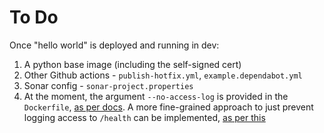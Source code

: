 # To Do
Once "hello world" is deployed and running in dev:

1. A python base image (including the self-signed cert)
3. Other Github actions - `publish-hotfix.yml`, `example.dependabot.yml`
4. Sonar config - `sonar-project.properties`
5. At the moment, the argument `--no-access-log` is provided in the `Dockerfile`, [as per docs](https://www.uvicorn.org/settings/#logging). A more fine-grained approach to just prevent logging access to `/health` can be implemented, [as per this](https://github.com/encode/starlette/issues/864)
